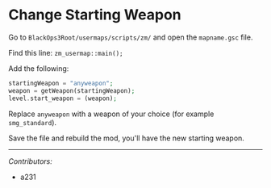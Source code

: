 # Change Starting Weapon

Go to `BlackOps3Root/usermaps/scripts/zm/` and open the `mapname.gsc` file.

Find this line: `zm_usermap::main();`

Add the following:

``` php
startingWeapon = "anyweapon";
weapon = getWeapon(startingWeapon);
level.start_weapon = (weapon);
```

Replace `anyweapon` with a weapon of your choice (for example `smg_standard`).

Save the file and rebuild the mod, you'll have the new starting weapon.

---

_Contributors:_
- a231
